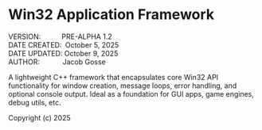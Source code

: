 # Win32 Application Framework
VERSION:&emsp;&emsp;&emsp;PRE-ALPHA 1.2  
DATE CREATED:&ensp;October 5, 2025  
DATE UPDATED:&nbsp;October 9, 2025  
AUTHOR:&emsp;&emsp;&emsp;&nbsp;Jacob Gosse  

A lightweight C++ framework that encapsulates core Win32 API functionality for 
window creation, message loops, error handling, and optional console output. 
Ideal as a foundation for GUI apps, game engines, debug utils, etc.

Copyright (c) 2025
